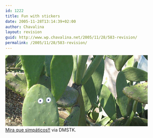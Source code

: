 ```yaml
---
id: 1222
title: Fun with stickers
date: 2005-11-28T13:14:39+02:00
author: Chavalina
layout: revision
guid: http://www.wp.chavalina.net/2005/11/28/583-revision/
permalink: /2005/11/28/583-revision/
---
```

<img class="imgizqda" src="/imagenes/fotos/fun-with-stickers.jpg" alt="Cara de cactus" /><br class="clear" /> <a href="http://www.flickr.com/photos/44124339235@N01/sets/1408918/" target="_blank">Mira que simpáticos!!</a> via DMSTK.
